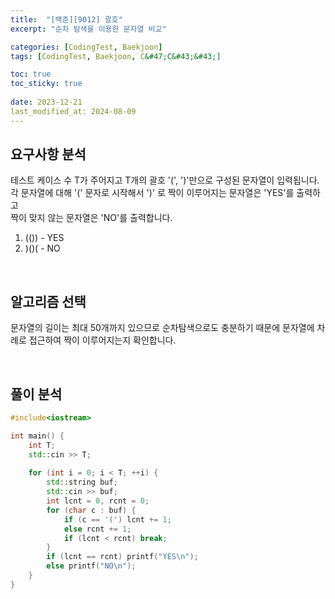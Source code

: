 ```yaml
---
title:  "[백준][9012] 괄호"
excerpt: "순차 탐색을 이용한 문자열 비교"

categories: [CodingTest, Baekjoon]
tags: [CodingTest, Baekjoon, C&#47;C&#43;&#43;]

toc: true
toc_sticky: true
 
date: 2023-12-21
last_modified_at: 2024-08-09
---
```


## 요구사항 분석

테스트 케이스 수 T가 주어지고 T개의 괄호 '(', ')'만으로 구성된 문자열이 입력됩니다.<br/>
각 문자열에 대해 '(' 문자로 시작해서 ')' 로 짝이 이루어지는 문자열은 'YES'를 출력하고<br/>
짝이 맞지 않는 문자열은 'NO'를 출력합니다.<br/>
1. (()) - YES
2. &#41;&#40;&#41;&#40; - NO

<br/>

## 알고리즘 선택

문자열의 길이는 최대 50개까지 있으므로 순차탐색으로도 충분하기 때문에
문자열에 차례로 접근하여 짝이 이루어지는지 확인합니다.

<br/>

## 풀이 분석

```c++
#include<iostream>

int main() {
	int T;
	std::cin >> T;
	
	for (int i = 0; i < T; ++i) {
		std::string buf;
		std::cin >> buf;
		int lcnt = 0, rcnt = 0;
		for (char c : buf) {
			if (c == '(') lcnt += 1;
			else rcnt += 1;
			if (lcnt < rcnt) break;
		}
		if (lcnt == rcnt) printf("YES\n");
		else printf("NO\n");
	}
}  
  
```

<br/>
